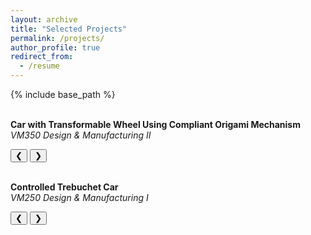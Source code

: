 ```yaml
---
layout: archive
title: "Selected Projects"
permalink: /projects/
author_profile: true
redirect_from:
  - /resume
---
```


{% include base_path %}

<!-- Origami Wheel Project -->
<br>
<b>Car with Transformable Wheel Using Compliant Origami Mechanism</b>
<br>
<i>VM350 Design & Manufacturing II</i>
<br>

<meta name="viewport" content="width=device-width, initial-scale=1">
<link rel="stylesheet" href="https://www.w3schools.com/w3css/4/w3.css">
<style>
.mySlides {display:none;}
</style>

<div class="w3-display-container mySlides">
  <img src="http://XiaoLiSean.github.io/images/car.png" style="width:100%">
  <div class="w3-display-bottomright w3-large w3-container w3-padding-16 w3-black">
    Assembled View
  </div>
</div>

<div class="w3-content w3-display-container">
<div class="w3-display-container mySlides">
  <img src="http://XiaoLiSean.github.io/images/explosiveView.jpg" style="width:100%">
  <div class="w3-display-bottomright w3-large w3-container w3-padding-16 w3-black">
    Explosive View
  </div>
</div>

<div class="w3-display-container mySlides">
  <img src="http://XiaoLiSean.github.io/images/origamiWheel.gif" style="width:100%">
  <div class="w3-display-bottomright w3-large w3-container w3-padding-16 w3-black">
    Origami Wheel Transform
  </div>
</div>

<button class="w3-button w3-display-left w3-black" onclick="plusDivs(-1)">&#10094;</button>
<button class="w3-button w3-display-right w3-black" onclick="plusDivs(1)">&#10095;</button>
</div>


<!-- Trebuchet Project -->
<br>
<b>Controlled Trebuchet Car</b>
<br>
<i>VM250 Design & Manufacturing I</i>
<br>

<meta name="viewport" content="width=device-width, initial-scale=1">
<link rel="stylesheet" href="https://www.w3schools.com/w3css/4/w3.css">
<style>
.mySlides {display:none;}
</style>

<div class="w3-content w3-display-container">
<div class="w3-display-container mySlides">
  <img src="http://XiaoLiSean.github.io/images/trebuchetAssemble.jpg" style="width:100%">
  <div class="w3-display-bottomright w3-large w3-container w3-padding-16 w3-black">
    Assembled View
  </div>
</div>

<div class="w3-display-container mySlides">
  <img src="http://XiaoLiSean.github.io/images/trebuchetExplosive.png" style="width:100%">
  <div class="w3-display-bottomright w3-large w3-container w3-padding-16 w3-black">
    Explosive View
  </div>
</div>

<div class="w3-display-container mySlides">
  <img src="http://XiaoLiSean.github.io/images/shooting.gif" style="width:100%">
  <div class="w3-display-bottomright w3-large w3-container w3-padding-16 w3-black">
    Shooting Mechanism
  </div>
</div>

<button class="w3-button w3-display-left w3-black" onclick="plusDivs(-1)">&#10094;</button>
<button class="w3-button w3-display-right w3-black" onclick="plusDivs(1)">&#10095;</button>
</div>



<!-- Function defined to show picture slider -->
<script>
var slideIndex = 1;
showDivs(slideIndex);

function plusDivs(n) {
  showDivs(slideIndex += n);
}

function showDivs(n) {
  var i;
  var x = document.getElementsByClassName("mySlides");
  if (n > x.length) {slideIndex = 1}
  if (n < 1) {slideIndex = x.length}
  for (i = 0; i < x.length; i++) {
     x[i].style.display = "none";  
  }
  x[slideIndex-1].style.display = "block";  
}
</script>
